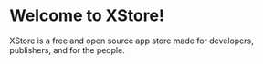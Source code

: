 # Welcome to XStore!

XStore is a free and open source app store made for developers, publishers, and for the people.